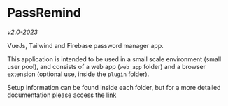 # PassRemind

_v2.0-2023_

VueJs, Tailwind and Firebase password manager app.

This application is intended to be used in a small scale environment (small user pool), and consists of a web app (`web_app` folder) and a browser extension (optional use, inside the `plugin` folder).

Setup information can be found inside each folder, but for a more detailed documentation please access the [link](https://kojji.github.io/passremind-v2/)
